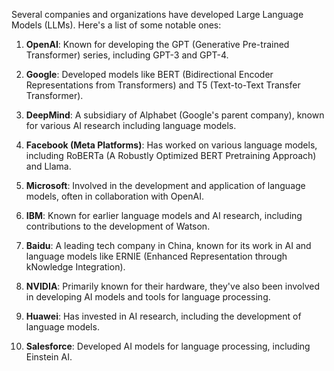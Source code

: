 Several companies and organizations have developed Large Language Models (LLMs). Here's a list of some notable ones:

1. **OpenAI**: Known for developing the GPT (Generative Pre-trained Transformer) series, including GPT-3 and GPT-4.

2. **Google**: Developed models like BERT (Bidirectional Encoder Representations from Transformers) and T5 (Text-to-Text Transfer Transformer).

3. **DeepMind**: A subsidiary of Alphabet (Google's parent company), known for various AI research including language models.

4. **Facebook (Meta Platforms)**: Has worked on various language models, including RoBERTa (A Robustly Optimized BERT Pretraining Approach) and Llama.

5. **Microsoft**: Involved in the development and application of language models, often in collaboration with OpenAI.

6. **IBM**: Known for earlier language models and AI research, including contributions to the development of Watson.

7. **Baidu**: A leading tech company in China, known for its work in AI and language models like ERNIE (Enhanced Representation through kNowledge Integration).

8. **NVIDIA**: Primarily known for their hardware, they've also been involved in developing AI models and tools for language processing.

9. **Huawei**: Has invested in AI research, including the development of language models.

10. **Salesforce**: Developed AI models for language processing, including Einstein AI.